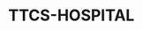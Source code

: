 # TTCS-HOSPITAL ㅤㅤㅤㅤㅤㅤㅤㅤ

<img src="https://i.vietgiaitri.com/2021/8/18/khoanh-khac-trieu-views-chung-minh-2-phut-hon-sieu-hot-tai-han-nhac-len-la-lac-hong-bat-chap-dang-thi-dau-bong-chuyen-7e4-5967933.gif" alt="">
  
